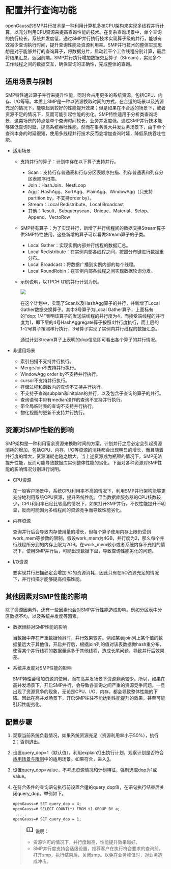 # 配置并行查询功能<a name="ZH-CN_TOPIC_0000001225414549"></a>

openGauss的SMP并行技术是一种利用计算机多核CPU架构来实现多线程并行计算，以充分利用CPU资源来提高查询性能的技术。在复杂查询场景中，单个查询的执行较长，系统并发度低，通过SMP并行执行技术实现算子级的并行，能够有效减少查询执行时间，提升查询性能及资源利用率。SMP并行技术的整体实现思想是对于能够并行的查询算子，将数据分片，启动若干个工作线程分别计算，最后将结果汇总，返回前端。SMP并行执行增加数据交互算子（Stream），实现多个工作线程之间的数据交互，确保查询的正确性，完成整体的查询。

## 适用场景与限制<a name="section136321654121411"></a>

SMP特性通过算子并行来提升性能，同时会占用更多的系统资源，包括CPU、内存、I/O等等。本质上SMP是一种以资源换取时间的方式，在合适的场景以及资源充足的情况下，能够起到较好的性能提升效果；但是如果在不合适的场景下，或者资源不足的情况下，反而可能引起性能的劣化。SMP特性适用于分析类查询场景，这类场景的特点是单个查询时间较长，业务并发度低。通过SMP并行技术能够降低查询时延，提高系统吞吐性能。然而在事务类大并发业务场景下，由于单个查询本身的时延很短，使用多线程并行技术反而会增加查询时延，降低系统吞吐性能。

-   适用场景
    -   支持并行的算子：计划中存在以下算子支持并行。
        -   Scan：支持行存普通表和行存分区表顺序扫描、列存普通表和列存分区表顺序扫描。
        -   Join：HashJoin、NestLoop
        -   Agg：HashAgg、SortAgg、PlainAgg、WindowAgg（只支持partition by，不支持order by）。
        -   Stream：Local Redistribute、Local Broadcast
        -   其他：Result、Subqueryscan、Unique、Material、Setop、Append、VectoRow

    -   SMP特有算子：为了实现并行，新增了并行线程间的数据交换Stream算子供SMP特性使用。这些新增的算子可以看做Stream算子的子类。
        -   Local Gather：实现实例内部并行线程的数据汇总。
        -   Local Redistribute：在实例内部各线程之间，按照分布键进行数据重分布。
        -   Local Broadcast：将数据广播到实例内部的每个线程。
        -   Local RoundRobin：在实例内部各线程之间实现数据轮询分发。

    -   示例说明，以TPCH Q1的并行计划为例。

        ![](figures/zh-cn_image_0000001234211585.png)

        在这个计划中，实现了Scan以及HashAgg算子的并行，并新增了Local Gather数据交换算子。其中3号算子为Local Gather算子，上面标有的“dop: 1/4”表明该算子的发送端线程的并行度为4，而接受端线程的并行度为1，即下层的4号HashAggregate算子按照4并行度执行，而上层的1\~2号算子按照串行执行，3号算子实现了实例内并行线程的数据汇总。

        通过计划Stream算子上表明的dop信息即可看出各个算子的并行情况。



-   非适用场景
    -   索引扫描不支持并行执行。
    -   MergeJoin不支持并行执行。
    -   WindowAgg order by不支持并行执行。
    -   cursor不支持并行执行。
    -   存储过程和函数内的查询不支持并行执行。
    -   不支持子查询subplan和initplan的并行，以及包含子查询的算子的并行。
    -   查询语句中带有median操作的查询不支持并行执行。
    -   带全局临时表的查询不支持并行执行。
    -   物化视图的更新不支持并行执行。


## 资源对SMP性能的影响<a name="section310105992016"></a>

SMP架构是一种利用富余资源来换取时间的方案，计划并行之后必定会引起资源消耗的增加，包括CPU、内存、I/O等资源的消耗都会出现明显的增长，而且随着并行度的增大，资源消耗也随之增大。当上述资源成为瓶颈的情况下，SMP无法提升性能，反而可能导致数据库实例整体性能的劣化。下面对各种资源对SMP性能的影响情况分别进行说明。

-   CPU资源

    在一般客户场景中，系统CPU利用率不高的情况下，利用SMP并行架构能够更充分地利用系统CPU资源，提升系统性能。但当数据库服务器的CPU核数较少，CPU利用率已经比较高的情况下，如果打开SMP并行，不仅性能提升不明显，反而可能因为多线程间的资源竞争而导致性能劣化。


-   内存资源

    查询并行后会导致内存使用量的增长，但每个算子使用内存上限仍受到work\_mem等参数的限制。假设work\_mem为4GB，并行度为2，那么每个并行线程所分到的内存上限为2GB。在work\_mem较小或者系统内存不充裕的情况下，使用SMP并行后，可能出现数据下盘，导致查询性能劣化的问题。

-   I/O资源

    要实现并行扫描必定会增加I/O的资源消耗，因此只有在I/O资源充足的情况下，并行扫描才能够提高扫描性能。


## 其他因素对SMP性能的影响<a name="section190917443263"></a>

除了资源因素外，还有一些因素也会对SMP并行性能造成影响。例如分区表中分区数据不均，以及系统并发度等因素。

-   数据倾斜对SMP性能的影响

    当数据中存在严重数据倾斜时，并行效果较差。例如某表join列上某个值的数据量远大于其他值，开启并行后，根据join列的值对该表数据做hash重分布，使得某个并行线程的数据量远多于其他线程，造成长尾问题，导致并行后效果差。

-   系统并发度对SMP性能的影响

    SMP特性会增加资源的使用，而在高并发场景下资源剩余较少。所以，如果在高并发场景下，开启SMP并行，会导致各查询之间严重的资源竞争问题。一旦出现了资源竞争的现象，无论是CPU、I/O、内存，都会导致整体性能的下降。因此在高并发场景下，开启SMP往往不能达到性能提升的效果，甚至可能引起性能劣化。


## 配置步骤<a name="section58511820192718"></a>

1.  观察当前系统负载情况，如果系统资源充足（资源利用率小于50%），执行[2](#li1174421213171)；否则退出。
2.  <a name="li1174421213171"></a>设置query\_dop=1（默认值），利用explain打出执行计划，观察计划是否符合[适用场景与限制](#section136321654121411)中的适用场景。如果符合，进入[3](#li998191911172)。
3.  <a name="li998191911172"></a>设置query\_dop=value，不考虑资源情况和计划特征，强制选取dop为1或value。
4.  在符合条件的查询语句执行前设置合适的query\_dop值，在语句执行结束后关闭query\_dop。举例如下。

    ```
    openGauss=# SET query_dop = 4;
    openGauss=# SELECT COUNT(*) FROM t1 GROUP BY a;
    ......
    openGauss=# SET query_dop = 1;
    ```

    >![](public_sys-resources/icon-note.png) **说明：**   
    >-   资源许可的情况下，并行度越高，性能提升效果越好。  
    >-   SMP并行度支持会话级设置，推荐客户在执行符合要求的查询前，打开smp，执行结束后，关闭smp。以免在业务峰值时，对业务造成冲击。  


